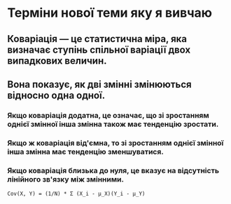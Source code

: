 # Терміни нової теми яку я  вивчаю

## Коваріація — це статистична міра, яка визначає ступінь спільної варіації двох випадкових величин.
## Вона показує, як дві змінні змінюються відносно одна одної.
### Якщо коваріація додатна, це означає, що зі зростанням однієї змінної інша змінна також має тенденцію зростати.
### Якщо ж коваріація від'ємна, то зі зростанням однієї змінної інша змінна має тенденцію зменшуватися.
### Якщо коваріація близька до нуля, це вказує на відсутність лінійного зв'язку між змінними.
`Cov(X, Y) = (1/N) * Σ (X_i - μ_X)(Y_i - μ_Y)`
